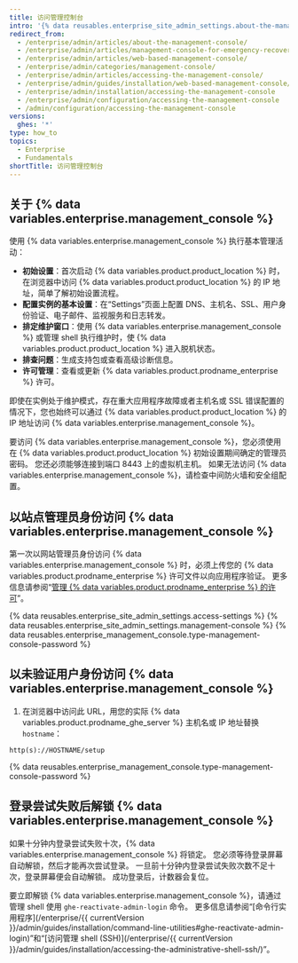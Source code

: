 ```yaml
---
title: 访问管理控制台
intro: '{% data reusables.enterprise_site_admin_settings.about-the-management-console %}'
redirect_from:
  - /enterprise/admin/articles/about-the-management-console/
  - /enterprise/admin/articles/management-console-for-emergency-recovery/
  - /enterprise/admin/articles/web-based-management-console/
  - /enterprise/admin/categories/management-console/
  - /enterprise/admin/articles/accessing-the-management-console/
  - /enterprise/admin/guides/installation/web-based-management-console/
  - /enterprise/admin/installation/accessing-the-management-console
  - /enterprise/admin/configuration/accessing-the-management-console
  - /admin/configuration/accessing-the-management-console
versions:
  ghes: '*'
type: how_to
topics:
  - Enterprise
  - Fundamentals
shortTitle: 访问管理控制台
---
```


## 关于 {% data variables.enterprise.management_console %}

使用 {% data variables.enterprise.management_console %} 执行基本管理活动：
- **初始设置**：首次启动 {% data variables.product.product_location %} 时，在浏览器中访问 {% data variables.product.product_location %} 的 IP 地址，简单了解初始设置流程。
- **配置实例的基本设置**：在“Settings”页面上配置 DNS、主机名、SSL、用户身份验证、电子邮件、监视服务和日志转发。
- **排定维护窗口**：使用 {% data variables.enterprise.management_console %} 或管理 shell 执行维护时，使 {% data variables.product.product_location %} 进入脱机状态。
- **排查问题**：生成支持包或查看高级诊断信息。
- **许可管理**：查看或更新 {% data variables.product.prodname_enterprise %} 许可。

即使在实例处于维护模式，存在重大应用程序故障或者主机名或 SSL 错误配置的情况下，您也始终可以通过 {% data variables.product.product_location %} 的 IP 地址访问 {% data variables.enterprise.management_console %}。

要访问 {% data variables.enterprise.management_console %}，您必须使用在 {% data variables.product.product_location %} 初始设置期间确定的管理员密码。 您还必须能够连接到端口 8443 上的虚拟机主机。 如果无法访问 {% data variables.enterprise.management_console %}，请检查中间防火墙和安全组配置。

## 以站点管理员身份访问 {% data variables.enterprise.management_console %}

第一次以网站管理员身份访问 {% data variables.enterprise.management_console %} 时，必须上传您的 {% data variables.product.prodname_enterprise %} 许可文件以向应用程序验证。 更多信息请参阅“[管理 {% data variables.product.prodname_enterprise %} 的许可](/billing/managing-your-license-for-github-enterprise)”。

{% data reusables.enterprise_site_admin_settings.access-settings %}
{% data reusables.enterprise_site_admin_settings.management-console %}
{% data reusables.enterprise_management_console.type-management-console-password %}

## 以未验证用户身份访问 {% data variables.enterprise.management_console %}

1. 在浏览器中访问此 URL，用您的实际 {% data variables.product.prodname_ghe_server %} 主机名或 IP 地址替换 `hostname`：
  ```shell
  http(s)://HOSTNAME/setup
  ```
{% data reusables.enterprise_management_console.type-management-console-password %}

## 登录尝试失败后解锁 {% data variables.enterprise.management_console %}

如果十分钟内登录尝试失败十次，{% data variables.enterprise.management_console %} 将锁定。 您必须等待登录屏幕自动解锁，然后才能再次尝试登录。 一旦前十分钟内登录尝试失败次数不足十次，登录屏幕便会自动解锁。 成功登录后，计数器会复位。

要立即解锁 {% data variables.enterprise.management_console %}，请通过管理 shell 使用 `ghe-reactivate-admin-login` 命令。 更多信息请参阅“[命令行实用程序](/enterprise/{{ currentVersion }}/admin/guides/installation/command-line-utilities#ghe-reactivate-admin-login)”和“[访问管理 shell (SSH)](/enterprise/{{ currentVersion }}/admin/guides/installation/accessing-the-administrative-shell-ssh/)”。
